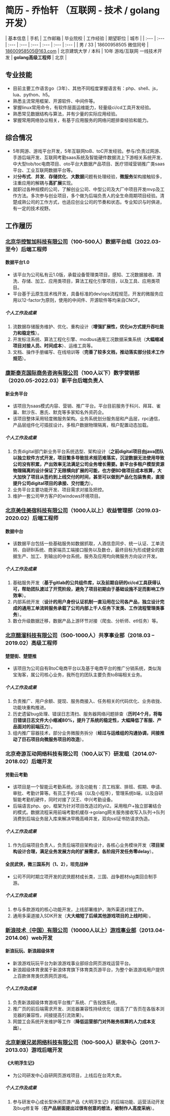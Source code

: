 # 简历 - 乔怡轩 （互联网 - 技术 / golang开发）

| 基本信息 | 手机 | 工作邮箱 | 毕业院校 | 工作经验 | 期望职位 | 城市 |
| :--- | :--- | :--- | :--- | :--- | :--- | :--- | :--- |
| 男 / 33 | 18600958505 微信同号 | 18600958505@163.com | 北京建筑大学 / 本科 | 10年 游戏/互联网 一线技术开发 | **golang高级工程师** | 北京 |

## 专业技能
- 目前主要工作语言go（3年）、其他不同程度掌握语言有：php、shell、js，lua、python、h5。
- 熟悉主流常用框架、开源软件、中间件等。
- 掌握linux常用命令，有软件层面运维能力，轻量级ci/cd工具开发经验。
- 熟悉常见数据结构与算法，并有少量的实际应用经验。
- 掌握常用网络协议相关，有基于应用服务的网络问题排查经验和能力。

## 综合情况
- 5年网游、游戏平台开发，5年互联网toB、toC开发经验。参与/负责过网游、手游后端开发、互联网考勤saas系统及智能硬件数据流上下游相关系统开发、中大型tob/toc电商项目、oto平台大数据产品项目、医疗领域营销推广类saas平台、工业互联网数据平台等。
- 对**分布式**、**并发**、**存储优化**、**大数据**问题有处理经验，**微服务**架构接触较多，注重应用的解耦与**高扩展**实现。
- 就职过各种规模的公司，了解创业公司、中型公司及大厂中项目开发mvp及工作方法。多次参与创业项目，多个做为后端负责人的全生命周期项目经验。清楚成熟公司的工作方式，也适应创业公司的节奏和状态。专业知识与时俱进，有一定的技术视野。

## 工作履历

### [北京华控智加科技有限公司](http://www.aithu.com/index)（100-500人）数据平台组（2022.03-至今）后端工程师

#### 数据平台1.0
- 该平台为公司私有云1.0版，承载设备管理类项目，感知、工况数据接收、清洗、存储、加工、应用类项目，算法工程化引擎项目，以及工具、应用类项目。
- 平台基于云原生技术栈开发，具备标准的dev/ops流程规范，开发的微服务应用以12-factor为原则，使用的中间件、开源软件等均来自CNCF。

##### 个人工作及成果
1. 流数据存储服务维护、优化、重构设计（**增强扩展性，优化io方式提升吞吐能力和稳定性**）。
2. 开发标注系统、算法工程化引擎、modbus通用工况数据采集系统（**大幅缩减项目对接人员、时间成本**）、运维工具等。
3. 文档、操作手册编写、在线培训等（**完善了较多文档，推动落实部分技术工作规范**）。


### [康斯泰克国际商务咨询有限公司](https://consultech.com.cn/)（100人以下）数字营销部（2020.05-2022.03）新平台后端负责人

#### 新业务平台
- 该项目为saas模式内容、营销、推广平台。平台目前服务于科兴、拜耳、雀巢、默沙东、惠氏、默克等多家知名外资药企。
- 该项目整体采用轻度微服务架构。业务系统划分服务层和产品层，rpc通信，产品层组件化可插拔设计。多租户数据物理隔离，租户配置动态加载。

##### 个人工作及成果
1. 负责digital部门新业务平台系统选型、架构设计（**之前digital项目由java团队以独立软件方式开发，项目繁多导致技术规范难落实，沉淀数据无法使用导致公司没有积累，产出效率无法满足公司业务增长需要。新平台多租户模型资源物理隔离的设计保证了无限横向扩展的可能，也方便BD做项目成本核算，大大加快了项目从签约到上线交付的时间，甚至可以做到产品化包装售卖，直接提升公司digital项目的承接、交付能力**）。
2. 业务平台主要功能开发、项目需求对接及把控。
3. 维护一套公司甲方客户的windows环境项目。


### [北京美住美宿科技有限公司](https://www.qinghotel.com/)（1000人以上）收益管理部（2019.03-2020.02）后端工程师

#### 数据中台 
- 该数据平台包括一些基础服务如数据抓取，人酒信息同步、统一认证、工单流转、自研BI系统、商家端员工端接口服务以及数仓，最终目标为形成健全的数据生产、加工、到输出的中台系统。服务及应用均向微服务方向设计开发。

##### 个人工作及成果
1. 基础服务开发（**基于gitlab的公共组件库，以及前期自研的ci/cd工具获得认可，帮助团队渡过了开荒阶段，避免了项目初期由于基础设施不足而影响工作效率**）。
2. 内部系统开发（**设计的用户身份认证机制一直沿用在公司各产品，独立设计完成的通用工单流转服务承载了公司内部上千人任务下发类、工作流程管理类事务**）。
3. 数仓升级数据迁移，数据产品上游环节对接（爬虫、分析师、etl任务）等。


### [北京醋溜科技有限公司](https://baike.baidu.com/item/%E6%A5%9A%E6%A5%9A%E8%A1%97/2316984?fr=aladdin)（500-1000人）共享事业部（2018.03 – 2019.02）高级工程师

#### 楚楚街、楚楚推
- 该项目为公司自有BtoC电商平台以及基于电商平台的推广分销系统，类似淘宝淘客，属公司核心业务，我所在的团队主要负责toB端相关业务。

##### 个人工作及成果
1. 负责推广、用户余额、提现、服务商接入、任务相关的代码优化、业务收拢、功能块重构推进。
2. 历史遗留bug处理、错误日志清扫、服务器网络问题排查（**历时4个月，将每日错误日志文件大小缩减80%，提升了系统的稳定性，大幅降低了客服、产品面对的前端压力**）。
3. 组内推广容器技术，部分业务微服务拆分（**经过与运维组的沟通协调，间接推动了巨石项目向微服务项目的改造**）。


### 北京奇游互动网络科技有限公司（100人以下）研发组（2014.07-2018.02）后端开发

#### 劳勤云考勤
- 该项目是一个智能云考勤系统。涉及功能有：员工档案、排班、假期、申请、审批、考勤计算等。有员工手机c端（以及小程序），管理系统b端，以及自研智能考勤机硬件，同时对接了汉王、中兴考勤设备。
- 后端语言php、go，框架为针对项目改造过的yii2。采用租户+独立部署结合的模式。数据流程采用前端考勤机缓存->golang网关服务接收写入队列->队列消费到后端业务层入库来解决早晚高峰并发，双向ssl证书防请求伪造。

##### 个人工作及成果
1. 作为后端项目负责人，负责后端项目架构设计，各核心业务模块开发（**项目架构设计合理，满足业务发展方向的扩展需求，各阶段开发任务零delay**）。

#### 全民武侠，微三国系列（1、2），坦克战神
- 公司不同时期立项开发的武侠题材成长类，三国、战争题材slg类回合制手游。

##### 个人工作及成果
1. 参与多款游戏的核心功能开发，上线部署维护，海外渠道对接工作。
2. 通用多渠道接入SDK开发（**大大缩短了后续其他游戏项目的上线时间**）。


### [新浪技术（中国）有限公司](https://www.sina.com.cn/)（10000人以上）[游戏事业部](https://games.sina.com.cn/)（2013.04-2014.06）web开发

#### 新浪玩玩、新浪超级体育
- 新浪游戏玩玩平台为新浪游戏事业部综合网页游戏运营平台。
- 新浪超级体育隶属于新浪体育旗下体育类页游平台，为整个新浪游戏用户提供上百款体育类优质网页游戏。

##### 个人工作及成果
1. 负责新浪超级体育游戏平台推广系统、广告投放系统。
2. 推广页的前后端需求开发、浏览器兼容性持续优化（提高了广告页在各版本浏览器的兼容性，间接提高引流效果）。
3. 网盟工会系统开发维护等工作（**降低运营部门对外账务核算的人力成本支出**）。
	

### [北京新娱兄弟网络科技有限公司](https://baike.baidu.com/item/%E6%96%B0%E5%A8%B1%E5%85%84%E5%BC%9F/164505?fr=aladdin)（100-500人）研发中心（2011.7-2013.03）游戏后端开发

#### 《大明浮生记》
- 为公司研发中心自研网页游戏项目，上线后在台湾大卖。

##### 个人工作及成果
1. 参与研发中心成长型休闲页游产品《大明浮生记》的后端功能、运营活动开发及bug修复等（**在产品层面提出过很有创意的想法，被制作人高度采纳**）。
